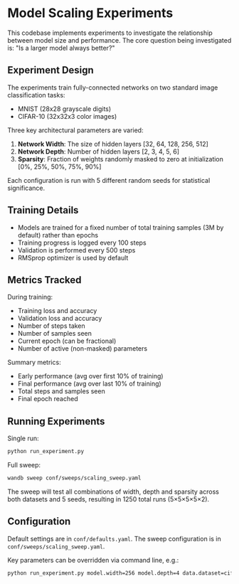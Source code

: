 # Model Scaling Experiments

This codebase implements experiments to investigate the relationship between model size and performance. The core question being investigated is: "Is a larger model always better?"

## Experiment Design

The experiments train fully-connected networks on two standard image classification tasks:
- MNIST (28x28 grayscale digits)
- CIFAR-10 (32x32x3 color images)

Three key architectural parameters are varied:
1. **Network Width**: The size of hidden layers [32, 64, 128, 256, 512]
2. **Network Depth**: Number of hidden layers [2, 3, 4, 5, 6] 
3. **Sparsity**: Fraction of weights randomly masked to zero at initialization [0%, 25%, 50%, 75%, 90%]

Each configuration is run with 5 different random seeds for statistical significance.

## Training Details

- Models are trained for a fixed number of total training samples (3M by default) rather than epochs
- Training progress is logged every 100 steps
- Validation is performed every 500 steps
- RMSprop optimizer is used by default

## Metrics Tracked

During training:
- Training loss and accuracy
- Validation loss and accuracy 
- Number of steps taken
- Number of samples seen
- Current epoch (can be fractional)
- Number of active (non-masked) parameters

Summary metrics:
- Early performance (avg over first 10% of training)
- Final performance (avg over last 10% of training)
- Total steps and samples seen
- Final epoch reached

## Running Experiments

Single run:
```bash
python run_experiment.py
```

Full sweep:
```bash
wandb sweep conf/sweeps/scaling_sweep.yaml
```

The sweep will test all combinations of width, depth and sparsity across both datasets and 5 seeds, resulting in 1250 total runs (5×5×5×5×2).

## Configuration

Default settings are in `conf/defaults.yaml`. The sweep configuration is in `conf/sweeps/scaling_sweep.yaml`.

Key parameters can be overridden via command line, e.g.:
```bash
python run_experiment.py model.width=256 model.depth=4 data.dataset=cifar10
```